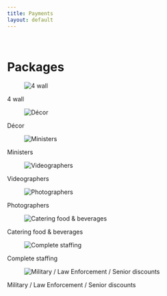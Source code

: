 ```yaml
---
title: Payments
layout: default
---
```


<div class="container">
    <br/>
    <h1 class="is-size-3 has-text-centered">Packages</h1>
    <div class="tile is-ancestor">
        <div class="tile is-parent is-vertical">
                <div class="tile is-parent">
                    <article class="tile is-child">
                        <figure class="image is-square">
                            <img src="https://picsum.photos/300" alt="4 wall"/>
                        </figure>
                        <p class="subtitle has-text-centered">4 wall</p>
                    </article>
                </div>
                <div class="tile is-parent">
                    <article class="tile is-child">
                        <figure class="image is-square">
                            <img src="https://picsum.photos/300" alt="Décor"/>
                        </figure>
                        <p class="subtitle has-text-centered">Décor</p>
                    </article>
                </div>   
                <div class="tile is-parent">
                    <article class="tile is-child">
                        <figure class="image is-square">
                            <img src="https://picsum.photos/300" alt="Ministers"/>
                        </figure>
                        <p class="subtitle has-text-centered">Ministers</p>
                    </article>
            </div> 
            <div class="tile is-parent">
                <article class="tile is-child">
                    <figure class="image is-square">
                        <img src="https://picsum.photos/300" alt="Videographers"/>
                    </figure>
                    <p class="subtitle has-text-centered">Videographers</p>
                </article>
            </div>
        </div>
        <div class="tile is-parent is-vertical">        
            <div class="tile is-parent">
                <article class="tile is-child">
                    <figure class="image is-square">
                    <img src="https://picsum.photos/300" alt="Photographers"/>
                        </figure>
                    <p class="subtitle has-text-centered">Photographers</p>
                </article>
            </div>            
            <div class="tile is-parent">
                <article class="tile is-child">
                    <figure class="image is-square">
                        <img src="https://picsum.photos/300" alt="Catering food & beverages"/>
                    </figure>
                    <p class="subtitle has-text-centered">Catering food & beverages</p>
                </article>
            </div>                
            <div class="tile is-parent">
                <article class="tile is-child">
                    <figure class="image is-square">
                        <img src="https://picsum.photos/300" alt="Complete staffing"/>
                    </figure>
                    <p class="subtitle has-text-centered">Complete staffing</p>
                </article>
            </div>
            <div class="tile is-parent">
                <article class="tile is-child">
                    <figure class="image is-square">
                        <img src="https://picsum.photos/300" alt="Military / Law Enforcement / Senior discounts"/>
                    </figure>
                    <p class="subtitle has-text-centered">Military / Law Enforcement / Senior discounts</p>
                </article>
            </div>
        </div>
    </div>
</div>